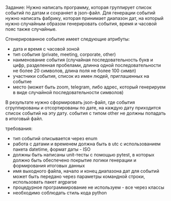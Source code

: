 Задание:
Нужно написать программу, которая группирует список событий по датам и сохраняет в json-файл. 
Для генерации событий нужно написать фабрику, которая принимает диапазон дат, на который нужно случайным образом генерировать события, время и часовой пояс также случайные.

Сгенерированное событие имеет следующие атрибуты:
- дата и время с часовой зоной
- тип события (private, meeting, corporate, other)
- наименование события (случайная последовательность букв и цифр, разделенная пробелами, длинна одной последовательности не более 20 символов, длина поля не более 100 симвл)
- участники события, список из имен людей, приглашенных на событие
- место (может быть zoom, telegram, либо адрес, который генерируем в виде случайной последовательности символов)


В результате нужно сформировать json-файл, где события сгруппированы и отсортированы по дате, на каждую дату приходится список событий на эту дату.
события с типом other не должны попадать в итоговый файл.



требования:
- тип событий описывается через enum
- работа с датами и временем должна быть в utc с использованием пакета datetime, формат даты - ISO
- должны быть написаны unit-тесты с помощью pytest, в которых должно быть обеспечено покрытие логики генерации и формирования итоговых данных
- имя выходного файла, начало и конец диапазона дат для событий может быть передано через параметры командной строки, использовать пакет argparse
- процедурное программирование не используем - все через классы
- необходимо соблюдать стиль кода python
